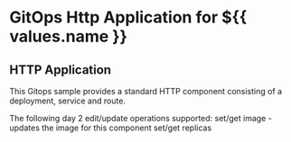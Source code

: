 # GitOps Http Application for ${{ values.name }}

## HTTP Application 
This Gitops sample provides a standard HTTP component consisting of a deployment, service and route. 

The following day 2 edit/update operations supported:
    set/get image - updates the image for this component 
    set/get replicas